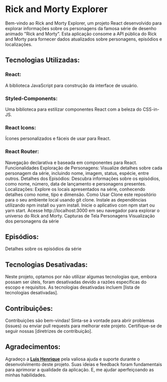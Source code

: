# Rick and Morty Explorer

Bem-vindo ao Rick and Morty Explorer, um projeto React desenvolvido para explorar informações sobre os personagens da famosa série de desenho animado "Rick and Morty". Esta aplicação consome a API pública do Rick and Morty para fornecer dados atualizados sobre personagens, episódios e localizações.

## Tecnologias Utilizadas:

### React:

A biblioteca JavaScript para construção da interface de usuário.

### Styled-Components:

Uma biblioteca para estilizar componentes React com a beleza do CSS-in-JS.

### React Icons:

Ícones personalizados e fáceis de usar para React.

### React Router:

Navegação declarativa e baseada em componentes para React.
Funcionalidades
Exploração de Personagens: Visualize detalhes sobre cada personagem da série, incluindo nome, imagem, status, espécie, entre outros.
Detalhes dos Episódios: Descubra informações sobre os episódios, como nome, número, data de lançamento e personagens presentes.
Localizações: Explore os locais apresentados na série, conhecendo detalhes como nome, tipo e dimensão.
Como Usar
Clone este repositório para o seu ambiente local usando git clone.
Instale as dependências utilizando npm install ou yarn install.
Inicie o aplicativo com npm start ou yarn start.
Acesse http://localhost:3000 em seu navegador para explorar o universo do Rick and Morty.
Capturas de Tela
Personagens
Visualização dos personagens da série

## Episódios:

Detalhes sobre os episódios da série

## Tecnologias Desativadas:

Neste projeto, optamos por não utilizar algumas tecnologias que, embora possam ser úteis, foram desativadas devido a razões específicas do escopo e requisitos. As tecnologias desativadas incluem [lista de tecnologias desativadas].

## Contribuições:

Contribuições são bem-vindas! Sinta-se à vontade para abrir problemas (issues) ou enviar pull requests para melhorar este projeto. Certifique-se de seguir nossas [diretrizes de contribuição].

## Agradecimentos:

Agradeço a [<b>Luis Henrique</b>](https://github.com/luis-henrique-carvalho) pela valiosa ajuda e suporte durante o desenvolvimento deste projeto. Suas ideias e feedback foram fundamentais para aprimorar a qualidade da aplicação. E, me ajudar aperfeiçoando as minhas habilidades.

<!-- Licença
Este projeto é licenciado sob a [Licença MIT] - veja o arquivo LICENSE.md para detalhes. -->

<!-- # Projeto Rick and Morty

Projeto que lista os personagens da série Rick an Morty, utilizando uma `API`

## Tecnologias utilizadas:

    - HTML;
    - CSS;
    - JavaScript;
    - React; -->

